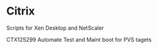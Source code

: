 # Citrix
Scripts for Xen Desktop and NetScaler

CTX125299 Automate Test and Maint boot for PVS tagets